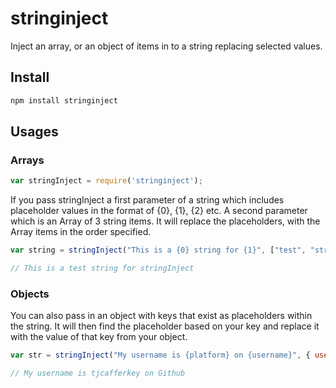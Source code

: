 # stringinject
Inject an array, or an object of items in to a string replacing selected values.

## Install ##

``` bash
npm install stringinject
```

## Usages ##

### Arrays ###

```javascript
var stringInject = require('stringinject');
```

If you pass stringInject a first parameter of a string which includes placeholder values in the format of {0}, {1}, {2} etc. A second parameter which is an Array of 3 string items. It will replace the placeholders, with the Array items in the order specified.

```javascript
var string = stringInject("This is a {0} string for {1}", ["test", "stringInject"]);

// This is a test string for stringInject
```

### Objects ###

You can also pass in an object with keys that exist as placeholders within the string. It will then find the placeholder based on your key and replace it with the value of that key from your object.

```javascript
var str = stringInject("My username is {platform} on {username}", { username: "tjcafferkey", platform: "GitHub" });

// My username is tjcafferkey on Github
```